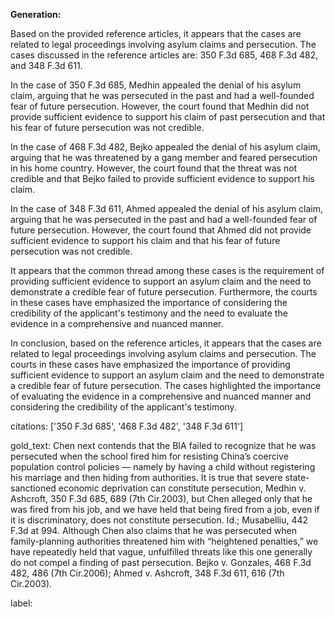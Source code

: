 **Generation:**

Based on the provided reference articles, it appears that the cases are related to legal proceedings involving asylum claims and persecution. The cases discussed in the reference articles are: 350 F.3d 685, 468 F.3d 482, and 348 F.3d 611.

In the case of 350 F.3d 685, Medhin appealed the denial of his asylum claim, arguing that he was persecuted in the past and had a well-founded fear of future persecution. However, the court found that Medhin did not provide sufficient evidence to support his claim of past persecution and that his fear of future persecution was not credible.

In the case of 468 F.3d 482, Bejko appealed the denial of his asylum claim, arguing that he was threatened by a gang member and feared persecution in his home country. However, the court found that the threat was not credible and that Bejko failed to provide sufficient evidence to support his claim.

In the case of 348 F.3d 611, Ahmed appealed the denial of his asylum claim, arguing that he was persecuted in the past and had a well-founded fear of future persecution. However, the court found that Ahmed did not provide sufficient evidence to support his claim and that his fear of future persecution was not credible.

It appears that the common thread among these cases is the requirement of providing sufficient evidence to support an asylum claim and the need to demonstrate a credible fear of future persecution. Furthermore, the courts in these cases have emphasized the importance of considering the credibility of the applicant's testimony and the need to evaluate the evidence in a comprehensive and nuanced manner.

In conclusion, based on the reference articles, it appears that the cases are related to legal proceedings involving asylum claims and persecution. The courts in these cases have emphasized the importance of providing sufficient evidence to support an asylum claim and the need to demonstrate a credible fear of future persecution. The cases highlighted the importance of evaluating the evidence in a comprehensive and nuanced manner and considering the credibility of the applicant's testimony. 

citations: ['350 F.3d 685', '468 F.3d 482', '348 F.3d 611']

gold_text: Chen next contends that the BIA failed to recognize that he was persecuted when the school fired him for resisting China’s coercive population control policies — namely by having a child without registering his marriage and then hiding from authorities. It is true that severe state-sanctioned economic deprivation can constitute persecution, Medhin v. Ashcroft, 350 F.3d 685, 689 (7th Cir.2003), but Chen alleged only that he was fired from his job, and we have held that being fired from a job, even if it is discriminatory, does not constitute persecution. Id.; Musabelliu, 442 F.3d at 994. Although Chen also claims that he was persecuted when family-planning authorities threatened him with “heightened penalties,” we have repeatedly held that vague, unfulfilled threats like this one generally do not compel a finding of past persecution. Bejko v. Gonzales, 468 F.3d 482, 486 (7th Cir.2006); Ahmed v. Ashcroft, 348 F.3d 611, 616 (7th Cir.2003).

label: 